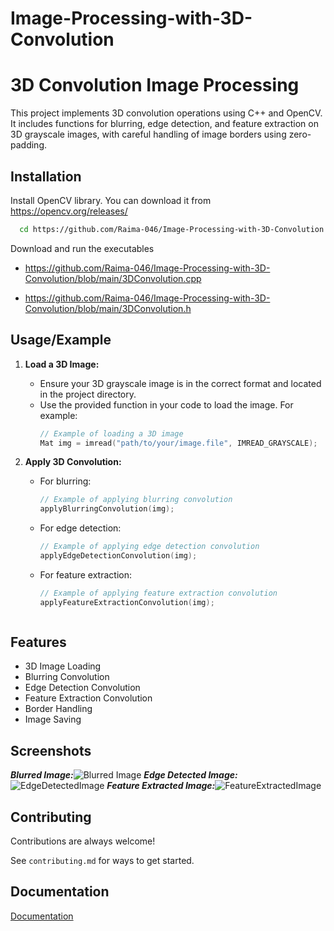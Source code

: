 # Image-Processing-with-3D-Convolution

# 3D Convolution Image Processing

This project implements 3D convolution operations using C++ and OpenCV. It includes functions for blurring, edge detection, and feature extraction on 3D grayscale images, with careful handling of image borders using zero-padding.





## Installation

Install OpenCV library. You can download it from https://opencv.org/releases/

```bash 
  cd https://github.com/Raima-046/Image-Processing-with-3D-Convolution
```
Download and run the executables

- https://github.com/Raima-046/Image-Processing-with-3D-Convolution/blob/main/3DConvolution.cpp

- https://github.com/Raima-046/Image-Processing-with-3D-Convolution/blob/main/3DConvolution.h



    
## Usage/Example

1. **Load a 3D Image:**
   - Ensure your 3D grayscale image is in the correct format and located in the project directory.
   - Use the provided function in your code to load the image. For example:
     ```cpp
     // Example of loading a 3D image
     Mat img = imread("path/to/your/image.file", IMREAD_GRAYSCALE);
     ```

2. **Apply 3D Convolution:**
   - For blurring:
     ```cpp
     // Example of applying blurring convolution
     applyBlurringConvolution(img);
     ```
   - For edge detection:
     ```cpp
     // Example of applying edge detection convolution
     applyEdgeDetectionConvolution(img);
     ```
   - For feature extraction:
     ```cpp
     // Example of applying feature extraction convolution
     applyFeatureExtractionConvolution(img);



## Features

- 3D Image Loading
- Blurring Convolution
- Edge Detection Convolution
- Feature Extraction Convolution
- Border Handling
- Image Saving


## Screenshots

***Blurred Image:***![Blurred Image](https://github.com/Raima-046/Image-Processing-with-3D-Convolution/assets/118756849/b9d001ea-8429-4b79-b902-19d612064538)
***Edge Detected Image:***![EdgeDetectedImage](https://github.com/Raima-046/Image-Processing-with-3D-Convolution/assets/118756849/f51f09ea-3e0f-4b14-9428-be4896aa6d5e)
***Feature Extracted Image:***![FeatureExtractedImage](https://github.com/Raima-046/Image-Processing-with-3D-Convolution/assets/118756849/f90f9792-5062-43ee-806e-7868058714d0)


## Contributing

Contributions are always welcome!

See `contributing.md` for ways to get started.



## Documentation

[Documentation](https://docs.opencv.org/4.x/index.html)

